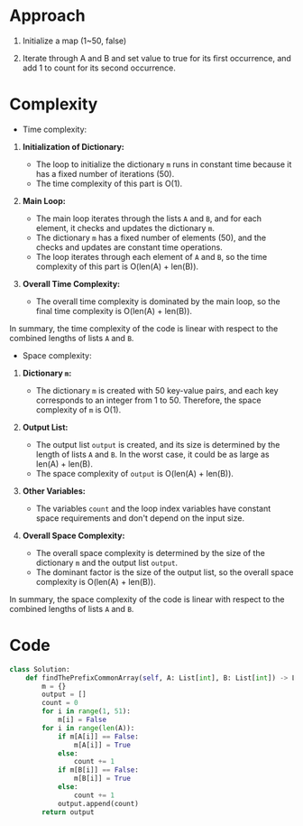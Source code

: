 # Approach
<!-- Describe your approach to solving the problem. -->
1. Initialize a map (1~50, false)

2. Iterate through A and B and set value to true for its first occurrence, and add 1 to count for its second occurrence.

# Complexity

- Time complexity:
<!-- Add your time complexity here, e.g. $$O(n)$$ -->
1. **Initialization of Dictionary:**
   - The loop to initialize the dictionary `m` runs in constant time because it has a fixed number of iterations (50).
   - The time complexity of this part is O(1).

2. **Main Loop:**
   - The main loop iterates through the lists `A` and `B`, and for each element, it checks and updates the dictionary `m`.
   - The dictionary `m` has a fixed number of elements (50), and the checks and updates are constant time operations.
   - The loop iterates through each element of `A` and `B`, so the time complexity of this part is O(len(A) + len(B)).

3. **Overall Time Complexity:**
   - The overall time complexity is dominated by the main loop, so the final time complexity is O(len(A) + len(B)).

In summary, the time complexity of the code is linear with respect to the combined lengths of lists `A` and `B`.

- Space complexity:
<!-- Add your space complexity here, e.g. $$O(n)$$ -->
1. **Dictionary `m`:**
   - The dictionary `m` is created with 50 key-value pairs, and each key corresponds to an integer from 1 to 50. Therefore, the space complexity of `m` is O(1).

2. **Output List:**
   - The output list `output` is created, and its size is determined by the length of lists `A` and `B`. In the worst case, it could be as large as len(A) + len(B).
   - The space complexity of `output` is O(len(A) + len(B)).

3. **Other Variables:**
   - The variables `count` and the loop index variables have constant space requirements and don't depend on the input size.

4. **Overall Space Complexity:**
   - The overall space complexity is determined by the size of the dictionary `m` and the output list `output`.
   - The dominant factor is the size of the output list, so the overall space complexity is O(len(A) + len(B)).

In summary, the space complexity of the code is linear with respect to the combined lengths of lists `A` and `B`.

# Code

```Python []
class Solution:
    def findThePrefixCommonArray(self, A: List[int], B: List[int]) -> List[int]:
        m = {}
        output = []
        count = 0
        for i in range(1, 51):
            m[i] = False
        for i in range(len(A)):
            if m[A[i]] == False:
                m[A[i]] = True
            else:
                count += 1
            if m[B[i]] == False:
                m[B[i]] = True
            else:
                count += 1
            output.append(count)
        return output

```
